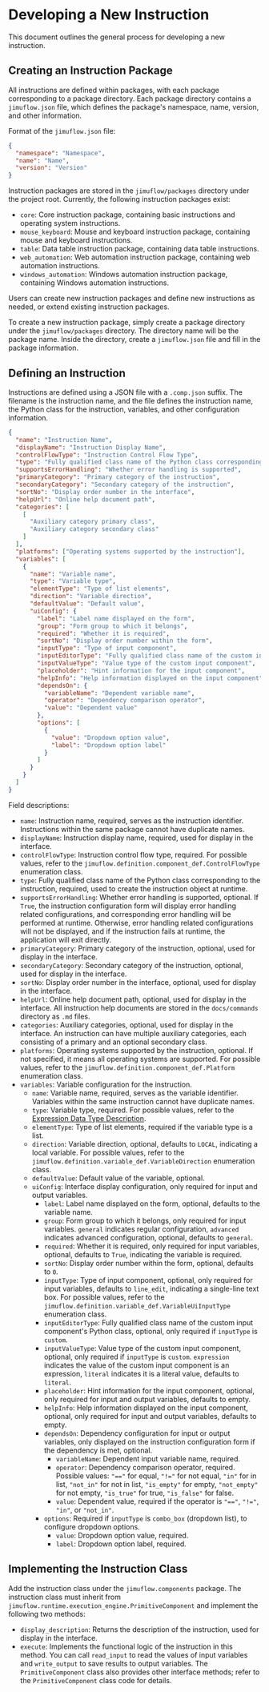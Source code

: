 # Developing a New Instruction

This document outlines the general process for developing a new instruction.

## Creating an Instruction Package

All instructions are defined within packages, with each package corresponding to a package directory. Each package directory contains a `jimuflow.json` file, which defines the package's namespace, name, version, and other information.

Format of the `jimuflow.json` file:
```json
{
  "namespace": "Namespace",
  "name": "Name",
  "version": "Version"
}
```

Instruction packages are stored in the `jimuflow/packages` directory under the project root. Currently, the following instruction packages exist:

- `core`: Core instruction package, containing basic instructions and operating system instructions.
- `mouse_keyboard`: Mouse and keyboard instruction package, containing mouse and keyboard instructions.
- `table`: Data table instruction package, containing data table instructions.
- `web_automation`: Web automation instruction package, containing web automation instructions.
- `windows_automation`: Windows automation instruction package, containing Windows automation instructions.

Users can create new instruction packages and define new instructions as needed, or extend existing instruction packages.

To create a new instruction package, simply create a package directory under the `jimuflow/packages` directory. The directory name will be the package name. Inside the directory, create a `jimuflow.json` file and fill in the package information.

## Defining an Instruction

Instructions are defined using a JSON file with a `.comp.json` suffix. The filename is the instruction name, and the file defines the instruction name, the Python class for the instruction, variables, and other configuration information.
```json
{
  "name": "Instruction Name",
  "displayName": "Instruction Display Name",
  "controlFlowType": "Instruction Control Flow Type",
  "type": "Fully qualified class name of the Python class corresponding to the instruction",
  "supportsErrorHandling": "Whether error handling is supported",
  "primaryCategory": "Primary category of the instruction",
  "secondaryCategory": "Secondary category of the instruction",
  "sortNo": "Display order number in the interface",
  "helpUrl": "Online help document path",
  "categories": [
    [
      "Auxiliary category primary class",
      "Auxiliary category secondary class"
    ]
  ],
  "platforms": ["Operating systems supported by the instruction"],
  "variables": [
    {
      "name": "Variable name",
      "type": "Variable type",
      "elementType": "Type of list elements",
      "direction": "Variable direction",
      "defaultValue": "Default value",
      "uiConfig": {
        "label": "Label name displayed on the form",
        "group": "Form group to which it belongs",
        "required": "Whether it is required",
        "sortNo": "Display order number within the form",
        "inputType": "Type of input component",
        "inputEditorType": "Fully qualified class name of the custom input component's Python class",
        "inputValueType": "Value type of the custom input component",
        "placeholder": "Hint information for the input component",
        "helpInfo": "Help information displayed on the input component",
        "dependsOn": {
          "variableName": "Dependent variable name",
          "operator": "Dependency comparison operator",
          "value": "Dependent value"
        },
        "options": [
          {
            "value": "Dropdown option value",
            "label": "Dropdown option label"
          }
        ]
      }
    }
  ]
}
```

Field descriptions:
- `name`: Instruction name, required, serves as the instruction identifier. Instructions within the same package cannot have duplicate names.
- `displayName`: Instruction display name, required, used for display in the interface.
- `controlFlowType`: Instruction control flow type, required. For possible values, refer to the `jimuflow.definition.component_def.ControlFlowType` enumeration class.
- `type`: Fully qualified class name of the Python class corresponding to the instruction, required, used to create the instruction object at runtime.
- `supportsErrorHandling`: Whether error handling is supported, optional. If `True`, the instruction configuration form will display error handling related configurations, and corresponding error handling will be performed at runtime. Otherwise, error handling related configurations will not be displayed, and if the instruction fails at runtime, the application will exit directly.
- `primaryCategory`: Primary category of the instruction, optional, used for display in the interface.
- `secondaryCategory`: Secondary category of the instruction, optional, used for display in the interface.
- `sortNo`: Display order number in the interface, optional, used for display in the interface.
- `helpUrl`: Online help document path, optional, used for display in the interface. All instruction help documents are stored in the `docs/commands` directory as `.md` files.
- `categories`: Auxiliary categories, optional, used for display in the interface. An instruction can have multiple auxiliary categories, each consisting of a primary and an optional secondary class.
- `platforms`: Operating systems supported by the instruction, optional. If not specified, it means all operating systems are supported. For possible values, refer to the `jimuflow.definition.component_def.Platform` enumeration class.
- `variables`: Variable configuration for the instruction.
  - `name`: Variable name, required, serves as the variable identifier. Variables within the same instruction cannot have duplicate names.
  - `type`: Variable type, required. For possible values, refer to the [Expression Data Type Description](../manual/expression.md).
  - `elementType`: Type of list elements, required if the variable type is a list.
  - `direction`: Variable direction, optional, defaults to `LOCAL`, indicating a local variable. For possible values, refer to the `jimuflow.definition.variable_def.VariableDirection` enumeration class.
  - `defaultValue`: Default value of the variable, optional.
  - `uiConfig`: Interface display configuration, only required for input and output variables.
    - `label`: Label name displayed on the form, optional, defaults to the variable name.
    - `group`: Form group to which it belongs, only required for input variables. `general` indicates regular configuration, `advanced` indicates advanced configuration, optional, defaults to `general`.
    - `required`: Whether it is required, only required for input variables, optional, defaults to `True`, indicating the variable is required.
    - `sortNo`: Display order number within the form, optional, defaults to `0`.
    - `inputType`: Type of input component, optional, only required for input variables, defaults to `line_edit`, indicating a single-line text box. For possible values, refer to the `jimuflow.definition.variable_def.VariableUiInputType` enumeration class.
    - `inputEditorType`: Fully qualified class name of the custom input component's Python class, optional, only required if `inputType` is `custom`.
    - `inputValueType`: Value type of the custom input component, optional, only required if `inputType` is `custom`. `expression` indicates the value of the custom input component is an expression, `literal` indicates it is a literal value, defaults to `literal`.
    - `placeholder`: Hint information for the input component, optional, only required for input and output variables, defaults to empty.
    - `helpInfo`: Help information displayed on the input component, optional, only required for input and output variables, defaults to empty.
    - `dependsOn`: Dependency configuration for input or output variables, only displayed on the instruction configuration form if the dependency is met, optional.
      - `variableName`: Dependent input variable name, required.
      - `operator`: Dependency comparison operator, required. Possible values: `"=="` for equal, `"!="` for not equal, `"in"` for in list, `"not_in"` for not in list, `"is_empty"` for empty, `"not_empty"` for not empty, `"is_true"` for true, `"is_false"` for false.
      - `value`: Dependent value, required if the operator is `"=="`, `"!="`, `"in"`, or `"not_in"`.
    - `options`: Required if `inputType` is `combo_box` (dropdown list), to configure dropdown options.
      - `value`: Dropdown option value, required.
      - `label`: Dropdown option label, required.

## Implementing the Instruction Class

Add the instruction class under the `jimuflow.components` package. The instruction class must inherit from `jimuflow.runtime.execution_engine.PrimitiveComponent` and implement the following two methods:

- `display_description`: Returns the description of the instruction, used for display in the interface.
- `execute`: Implements the functional logic of the instruction in this method. You can call `read_input` to read the values of input variables and `write_output` to save results to output variables. The `PrimitiveComponent` class also provides other interface methods; refer to the `PrimitiveComponent` class code for details.